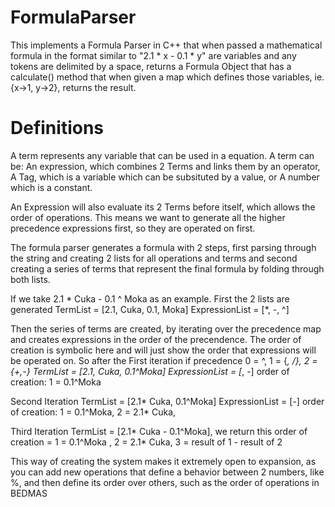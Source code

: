 # FormulaParser

This implements a Formula Parser in C++ that when passed a mathematical formula in the format similar to "2.1 * x - 0.1 * y" are variables and any tokens are delimited by a space, returns a Formula Object that has a calculate() method that when given a map which defines those variables, ie. {x->1, y->2}, returns the result.


# Definitions

A term represents any variable that can be used in a equation. A term can be: An expression, which combines 2 Terms and links them by an operator, A Tag, which is a variable which can be subsituted by a value, or A number which is a constant.

An Expression will also evaluate its 2 Terms before itself, which allows the order of operations. This means we want to generate all the higher precedence expressions first, so they are operated on first.

The formula parser generates a formula with 2 steps, first parsing through the string and creating 2 lists for all operations and terms and second creating a series of terms that represent the final formula by folding through both lists.

If we take 2.1 * Cuka - 0.1 ^ Moka as an example.
First the 2 lists are generated
TermList = [2.1, Cuka, 0.1, Moka]
ExpressionList = [*, -, ^]

Then the series of terms are created, by iterating over the precedence map and creates expressions in the order of the precendence. The order of creation is symbolic here and will just show the order that expressions will be operated on.
So after the First iteration if precedence 0 = ^, 1 = {*, /}, 2 = {+,-}
TermList = [2.1, Cuka, 0.1^Moka]
ExpressionList = [*, -]
order of creation: 1 = 0.1^Moka 

Second Iteration
TermList = [2.1* Cuka, 0.1^Moka]
ExpressionList = [-]
order of creation: 1 = 0.1^Moka,  2 = 2.1* Cuka,

Third Iteration
TermList = [2.1* Cuka - 0.1^Moka], we return this
order of creation = 1 = 0.1^Moka , 2 = 2.1* Cuka, 3 = result of 1 - result of 2



This way of creating the system makes it extremely open to expansion, as you can add new operations that define a behavior between 2 numbers, like %, and then define its order over others, such as the order of operations in BEDMAS
